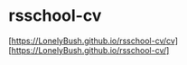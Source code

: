 # rsschool-cv


[https://LonelyBush.github.io/rsschool-cv/cv]
[https://LonelyBush.github.io/rsschool-cv/]
